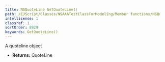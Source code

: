 ```yaml
---
title: NSQuoteLine GetQuoteLine()
path: /EJScript/Classes/NSAAATestClassForModeling/Member functions/NSQuoteLine GetQuoteLine()
intellisense: 1
classref: 1
sortOrder: 8929
keywords: GetQuoteLine()
---
```



A quoteline object



* **Returns:** QuoteLine


